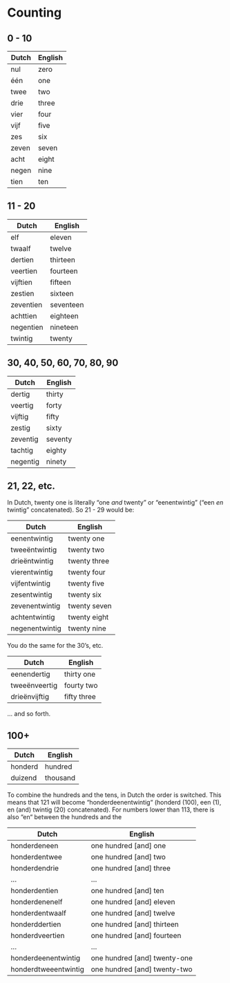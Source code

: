 # Counting

## 0 - 10

| Dutch | English |
| ----- | ------- |
| nul | zero |
| één | one |
| twee| two |
| drie | three|
| vier | four |
| vijf | five |
| zes | six |
| zeven | seven |
| acht | eight |
| negen | nine |
| tien | ten

## 11 - 20

| Dutch | English |
| ----- | ------- |
| elf | eleven |
| twaalf | twelve |
| dertien | thirteen |
| veertien | fourteen |
| vijftien | fifteen |
| zestien | sixteen |
| zeventien | seventeen |
| achttien | eighteen |
| negentien | nineteen |
| twintig | twenty |

## 30, 40, 50, 60, 70, 80, 90

| Dutch | English |
| ----- | ------- |
| dertig | thirty |
| veertig | forty |
| vijftig | fifty |
| zestig | sixty |
| zeventig | seventy |
| tachtig | eighty |
| negentig | ninety |

## 21, 22, etc.

In Dutch, twenty one is literally “one *and* twenty” or “eenentwintig” (“een *en* twintig” concatenated). So 21 - 29 would be:

| Dutch | English |
| ----- | ------- |
| eenentwintig | twenty one|
| tweeëntwintig | twenty two |
| drieëntwintig| twenty three |
| vierentwintig | twenty four |
| vijfentwintig | twenty five |
| zesentwintig | twenty six |
| zevenentwintig | twenty seven |
| achtentwintig | twenty eight |
| negenentwintig | twenty nine |

You do the same for the 30’s, etc.

| Dutch | English |
| ----- | ------- |
| eenendertig | thirty one|
| tweeënveertig | fourty two |
| drieënvijftig | fifty three |

… and so forth.

## 100+

| Dutch | English |
| ----- | ------- |
| honderd | hundred |
| duizend | thousand |

To combine the hundreds and the tens, in Dutch the order is switched. This means that 121 will become “honderdeenentwintig“ (honderd (100), een (1), en (and) twintig (20) concatenated). For numbers lower than 113, there is also “en“ between the hundreds and the 

| Dutch | English |
|------|--------|
| honderdeneen | one hundred [and] one |
| honderdentwee | one hundred [and] two |
| honderdendrie | one hundred [and] three |
| … | … |
| honderdentien | one hundred [and] ten |
| honderdenenelf | one hundred [and] eleven |
| honderdentwaalf | one hundred [and] twelve |
| honderddertien | one hundred [and] thirteen |
| honderdveertien | one hundred [and] fourteen |
| … | … |
| honderdeenentwintig | one hundred [and] twenty-one |
| honderdtweeentwintig | one hundred [and] twenty-two |
